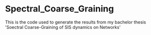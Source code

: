 # Spectral_Coarse_Graining
This is the code used to generate the results from my bachelor thesis 'Soectral Coarse-Graining of SIS dynamics on Networks'
